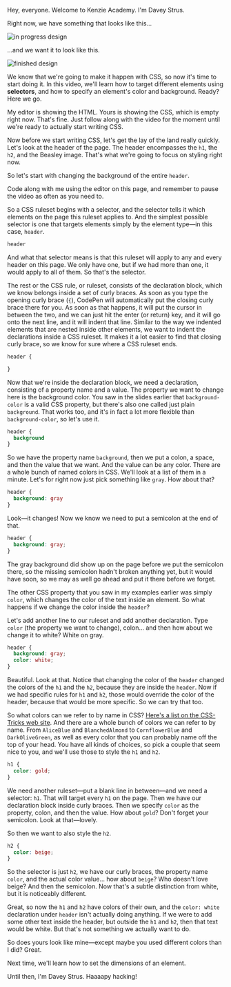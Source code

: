 Hey, everyone. Welcome to Kenzie Academy. I'm Davey Strus.

Right now, we have something that looks like this...

![in progress design](https://cdn.jsdelivr.net/gh/dstrus/lesson-transcripts/assets/bard-progress.png)

...and we want it to look like this.

![finished design](https://cdn.jsdelivr.net/gh/dstrus/lesson-transcripts/assets/bard-screenshot.png)

We know that we're going to make it happen with CSS, so now it's time to start doing it. In this video, we'll learn how to target different elements using **selectors**, and how to specify an element's color and background. Ready? Here we go.

My editor is showing the HTML. Yours is showing the CSS, which is empty right now. That's fine. Just follow along with the video for the moment until we're ready to actually start writing CSS.

Now before we start writing CSS, let's get the lay of the land really quickly. Let's look at the header of the page. The header encompasses the `h1`, the `h2`, and the Beasley image. That's what we're going to focus on styling right now.

So let's start with changing the background of the entire `header`.

Code along with me using the editor on this page, and remember to pause the video as often as you need to.

So a CSS ruleset begins with a selector, and the selector tells it which elements on the page this ruleset applies to. And the simplest possible selector is one that targets elements simply by the element type&mdash;in this case, `header`.

```css
header
```

And what that selector means is that this ruleset will apply to any and every header on this page. We only have one, but if we had more than one, it would apply to all of them. So that's the selector.

The rest or the CSS rule, or ruleset, consists of the declaration block, which we know belongs inside a set of curly braces. As soon as you type the opening curly brace (`{`), CodePen will automatically put the closing curly brace there for you. As soon as that happens, it will put the cursor in between the two, and we can just hit the enter (or return) key, and it will go onto the next line, and it will indent that line. Similar to the way we indented elements that are nested inside other elements, we want to indent the declarations inside a CSS ruleset. It makes it a lot easier to find that closing curly brace, so we know for sure where a CSS ruleset ends.

```css
header {

}
```

Now that we're inside the declaration block, we need a declaration, consisting of a property name and a value. The property we want to change here is the background color. You saw in the slides earlier that `background-color` is a valid CSS property, but there's also one called just plain `background`. That works too, and it's in fact a lot more flexible than `background-color`, so let's use it.

```css
header {
  background
}
```

So we have the property name `background`, then we put a colon, a space, and then the value that we want. And the value can be any color. There are a whole bunch of named colors in CSS. We'll look at a list of them in a minute. Let's for right now just pick something like `gray`. How about that?

```css
header {
  background: gray
}
```

Look&mdash;it changes! Now we know we need to put a semicolon at the end of that.

```css
header {
  background: gray;
}
```

The gray background did show up on the page before we put the semicolon there, so the missing semicolon hadn't broken anything yet, but it would have soon, so we may as well go ahead and put it there before we forget.

The other CSS property that you saw in my examples earlier was simply `color`, which changes the color of the text inside an element. So what happens if we change the color inside the `header`?

Let's add another line to our ruleset and add another declaration. Type `color` (the property we want to change), colon... and then how about we change it to white? White on gray.

```css
header {
  background: gray;
  color: white;
}
```

Beautiful. Look at that. Notice that changing the color of the `header` changed the colors of the `h1` and the `h2`, because they are inside the `header`. Now if we had specific rules for `h1` and `h2`, those would override the color of the header, because that would be more specific. So we can try that too.

So what colors can we refer to by name in CSS? [Here's a list on the CSS-Tricks web site](https://css-tricks.com/snippets/css/named-colors-and-hex-equivalents/). And there are a whole bunch of colors we can refer to by name. From `AliceBlue` and `BlanchedAlmond` to `CornflowerBlue` and `DarkOliveGreen`, as well as every color that you can probably name off the top of your head. You have all kinds of choices, so pick a couple that seem nice to you, and we'll use those to style the `h1` and `h2`.

```css
h1 {
  color: gold;
}
```

We need another ruleset&mdash;put a blank line in between&mdash;and we need a selector: `h1`. That will target every `h1` on the page. Then we have our declaration block inside curly braces. Then we specify `color` as the property, colon, and then the value. How about `gold`? Don't forget your semicolon. Look at that&mdash;lovely.

So then we want to also style the `h2`.

```css
h2 {
  color: beige;
}
```

So the selector is just `h2`, we have our curly braces, the property name `color`, and the actual color value... how about `beige`? Who doesn't love beige? And then the semicolon. Now that's a subtle distinction from white, but it is noticeably different.

Great, so now the `h1` and `h2` have colors of their own, and the `color: white` declaration under `header` isn't actually doing anything. If we were to add some other text inside the header, but outside the `h1` and `h2`, then that text would be white. But that's not something we actually want to do.

So does yours look like mine&mdash;except maybe you used different colors than I did? Great.

Next time, we'll learn how to set the dimensions of an element.

Until then, I'm Davey Strus. Haaaapy hacking!
